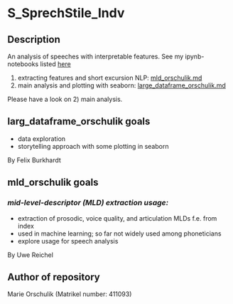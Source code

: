 # S_SprechStile_Indv

## Description
An analysis of speeches with interpretable features. See my ipynb-notebooks listed [here](https://github.com/morschulik/S_SprechStile_Indv)

1) extracting features and short excursion NLP: [mld_orschulik.md](https://github.com/morschulik/S_SprechStile_Indv/files/7025877/mld_orschulik_termpaper.ipynb)
2) main analysis and plotting with seaborn: [large_dataframe_orschulik.md](https://github.com/morschulik/S_SprechStile_Indv/blob/main/large_dataframe_orschulik.ipynb)

Please have a look on 2) main analysis.

## larg_dataframe_orschulik goals

* data exploration
* storytelling approach with some plotting in seaborn

By Felix Burkhardt

## mld_orschulik goals

### *mid-level-descriptor (MLD) extraction usage:*
* extraction of prosodic, voice quality, and articulation MLDs f.e. from index
* used in machine learning; so far not widely used among phoneticians
* explore usage for speech analysis

By Uwe Reichel

## Author of repository
Marie Orschulik (Matrikel number: 411093)

